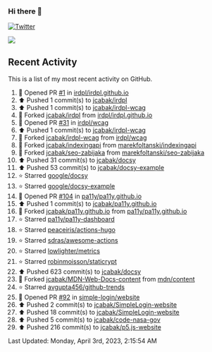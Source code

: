 ### Hi there 👋

[![Twitter](https://img.shields.io/twitter/follow/jcabak?style=social)](https://twitter.com/intent/follow?screen_name=JCabak)

![](http://github-profile-summary-cards.vercel.app/api/cards/profile-details?username=jcabak&theme=github)

<!--
**jcabak/jcabak** is a ✨ _special_ ✨ repository because its `README.md` (this file) appears on your GitHub profile.

Here are some ideas to get you started:

- 🔭 I’m currently working on ...
- 🌱 I’m currently learning ...
- 👯 I’m looking to collaborate on ...
- 🤔 I’m looking for help with ...
- 💬 Ask me about ...
- 📫 How to reach me: ...
- 😄 Pronouns: ...
- ⚡ Fun fact: ...
-->
## Recent Activity

This is a list of my most recent activity on GitHub.

<!--RECENT_ACTIVITY:start-->
1. 💪 Opened PR [#1](https://github.com/irdpl/irdpl.github.io/pull/1) in [irdpl/irdpl.github.io](https://github.com/irdpl/irdpl.github.io)<br>
2. ⬆️ Pushed 1 commit(s) to [jcabak/irdpl](https://github.com/jcabak/irdpl)<br>
3. ⬆️ Pushed 1 commit(s) to [jcabak/irdpl-wcag](https://github.com/jcabak/irdpl-wcag)<br>
4. 🔱 Forked [jcabak/irdpl](https://github.com/jcabak/irdpl) from [irdpl/irdpl.github.io](https://github.com/irdpl/irdpl.github.io)<br>
5. 💪 Opened PR [#31](https://github.com/irdpl/wcag/pull/31) in [irdpl/wcag](https://github.com/irdpl/wcag)<br>
6. ⬆️ Pushed 1 commit(s) to [jcabak/irdpl-wcag](https://github.com/jcabak/irdpl-wcag)<br>
7. 🔱 Forked [jcabak/irdpl-wcag](https://github.com/jcabak/irdpl-wcag) from [irdpl/wcag](https://github.com/irdpl/wcag)<br>
8. 🔱 Forked [jcabak/indexingapi](https://github.com/jcabak/indexingapi) from [marekfoltanski/indexingapi](https://github.com/marekfoltanski/indexingapi)<br>
9. 🔱 Forked [jcabak/seo-zabijaka](https://github.com/jcabak/seo-zabijaka) from [marekfoltanski/seo-zabijaka](https://github.com/marekfoltanski/seo-zabijaka)<br>
10. ⬆️ Pushed 31 commit(s) to [jcabak/docsy](https://github.com/jcabak/docsy)<br>
11. ⬆️ Pushed 53 commit(s) to [jcabak/docsy-example](https://github.com/jcabak/docsy-example)<br>
12. ⭐ Starred [google/docsy](https://github.com/google/docsy)<br>
13. ⭐ Starred [google/docsy-example](https://github.com/google/docsy-example)<br>
14. 💪 Opened PR [#104](https://github.com/pa11y/pa11y.github.io/pull/104) in [pa11y/pa11y.github.io](https://github.com/pa11y/pa11y.github.io)<br>
15. ⬆️ Pushed 1 commit(s) to [jcabak/pa11y.github.io](https://github.com/jcabak/pa11y.github.io)<br>
16. 🔱 Forked [jcabak/pa11y.github.io](https://github.com/jcabak/pa11y.github.io) from [pa11y/pa11y.github.io](https://github.com/pa11y/pa11y.github.io)<br>
17. ⭐ Starred [pa11y/pa11y-dashboard](https://github.com/pa11y/pa11y-dashboard)<br>
18. ⭐ Starred [peaceiris/actions-hugo](https://github.com/peaceiris/actions-hugo)<br>
19. ⭐ Starred [sdras/awesome-actions](https://github.com/sdras/awesome-actions)<br>
20. ⭐ Starred [lowlighter/metrics](https://github.com/lowlighter/metrics)<br>
21. ⭐ Starred [robinmoisson/staticrypt](https://github.com/robinmoisson/staticrypt)<br>
22. ⬆️ Pushed 623 commit(s) to [jcabak/docsy](https://github.com/jcabak/docsy)<br>
23. 🔱 Forked [jcabak/MDN-Web-Docs-content](https://github.com/jcabak/MDN-Web-Docs-content) from [mdn/content](https://github.com/mdn/content)<br>
24. ⭐ Starred [avgupta456/github-trends](https://github.com/avgupta456/github-trends)<br>
25. 💪 Opened PR [#92](https://github.com/simple-login/website/pull/92) in [simple-login/website](https://github.com/simple-login/website)<br>
26. ⬆️ Pushed 2 commit(s) to [jcabak/SimpleLogin-website](https://github.com/jcabak/SimpleLogin-website)<br>
27. ⬆️ Pushed 18 commit(s) to [jcabak/SimpleLogin-website](https://github.com/jcabak/SimpleLogin-website)<br>
28. ⬆️ Pushed 5 commit(s) to [jcabak/code-nasa-gov](https://github.com/jcabak/code-nasa-gov)<br>
29. ⬆️ Pushed 216 commit(s) to [jcabak/p5.js-website](https://github.com/jcabak/p5.js-website)<br>
<!--RECENT_ACTIVITY:end-->

<!--RECENT_ACTIVITY:last_update-->
Last Updated: Monday, April 3rd, 2023, 2:15:54 AM
<!--RECENT_ACTIVITY:last_update_end-->

